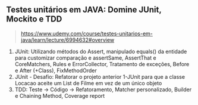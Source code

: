 ## Testes unitários em JAVA: Domine JUnit, Mockito e TDD
> https://www.udemy.com/course/testes-unitarios-em-java/learn/lecture/6994632#overview

1. JUnit: Utilizando métodos do Assert, manipulado equals() da entidade para customizar comparação e assertSame, AssertThat e CoreMatchers, Rules e ErrorCollector, Tratamento de exceções, Before e After (+Class), FixMethodOrder
2. JUnit - Desafio: Refatorar o projeto anterior 1-JUnit para que a classe Locacao aceite um List de Filme em vez de um único objeto
3. TDD: Teste -> Código -> Refatoramento, Matcher personalizado, Builder e Chaining Method, Coverage report
